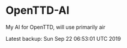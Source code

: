 # OpenTTD-AI
My AI for OpenTTD, will use primarily air

Latest backup: Sun Sep 22 06:53:01 UTC 2019
